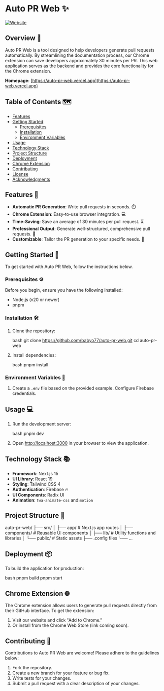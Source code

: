 # Auto PR Web ✨

[![Website](https://img.shields.io/badge/Website-Online-brightgreen)](https://auto-pr-web.vercel.app) 

## Overview 🚀

Auto PR Web is a tool designed to help developers generate pull requests automatically. By streamlining the documentation process, our Chrome extension can save developers approximately 30 minutes per PR. This web application serves as the backend and provides the core functionality for the Chrome extension.

**Homepage:** [https://auto-pr-web.vercel.app](https://auto-pr-web.vercel.app)

## Table of Contents 🗺️

- [Features](#features)
- [Getting Started](#getting-started)
  - [Prerequisites](#prerequisites)
  - [Installation](#installation)
  - [Environment Variables](#environment-variables)
- [Usage](#usage)
- [Technology Stack](#technology-stack)
- [Project Structure](#project-structure)
- [Deployment](#deployment)
- [Chrome Extension](#chrome-extension)
- [Contributing](#contributing)
- [License](#license)
- [Acknowledgments](#acknowledgments)

## Features 🌟

- **Automatic PR Generation**: Write pull requests in seconds. ⏱️
- **Chrome Extension**: Easy-to-use browser integration. 💻
- **Time-Saving**: Save an average of 30 minutes per pull request. ⏳
- **Professional Output**: Generate well-structured, comprehensive pull requests. 💼
- **Customizable**: Tailor the PR generation to your specific needs. 🎨

## Getting Started 🚦

To get started with Auto PR Web, follow the instructions below.

### Prerequisites ⚙️

Before you begin, ensure you have the following installed:

- Node.js (v20 or newer)
- pnpm

### Installation 🛠️

1. Clone the repository:

   bash
   git clone https://github.com/babyo77/auto-pr-web.git
   cd auto-pr-web
   
2. Install dependencies:

   bash
   pnpm install
   
### Environment Variables 📝

1. Create a `.env` file based on the provided example. Configure Firebase credentials.

## Usage 💻

1. Run the development server:

   bash
   pnpm dev
   
2. Open [http://localhost:3000](http://localhost:3000) in your browser to view the application.

## Technology Stack 📚

- **Framework**: Next.js 15
- **UI Library**: React 19
- **Styling**: Tailwind CSS 4
- **Authentication**: Firebase 🔥
- **UI Components**: Radix UI
- **Animation**: `twa-animate-css` and `motion`

## Project Structure 📂

auto-pr-web/
├── src/
│   ├── app/             # Next.js app routes
│   ├── components/      # Reusable UI components
│   ├── lib/             # Utility functions and libraries
│   └── public/          # Static assets
├── .config files
└── ...

## Deployment 📦

To build the application for production:

bash
pnpm build
pnpm start

## Chrome Extension 🌐

The Chrome extension allows users to generate pull requests directly from their GitHub interface. To get the extension:

1. Visit our website and click "Add to Chrome."
2. Or install from the Chrome Web Store (link coming soon).

## Contributing 🤝

Contributions to Auto PR Web are welcome! Please adhere to the guidelines below:

1. Fork the repository.
2. Create a new branch for your feature or bug fix.
3. Write tests for your changes.
4. Submit a pull request with a clear description of your changes.

